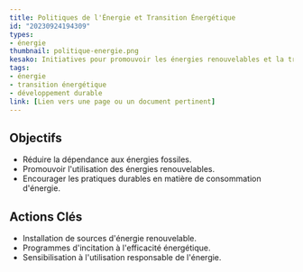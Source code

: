 ```yaml
---
title: Politiques de l'Énergie et Transition Énergétique
id: "20230924194309"
types:
- énergie
thumbnail: politique-energie.png
kesako: Initiatives pour promouvoir les énergies renouvelables et la transition énergétique.
tags:
- énergie
- transition énergétique
- développement durable
link: [Lien vers une page ou un document pertinent]
---
```


## Objectifs
- Réduire la dépendance aux énergies fossiles.
- Promouvoir l'utilisation des énergies renouvelables.
- Encourager les pratiques durables en matière de consommation d'énergie.

## Actions Clés
- Installation de sources d'énergie renouvelable.
- Programmes d'incitation à l'efficacité énergétique.
- Sensibilisation à l'utilisation responsable de l'énergie.
